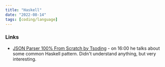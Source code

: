 ```yaml
---
title: "Haskell"
date: "2022-08-14"
tags: [coding/language]
---
```


### Links
- [JSON Parser 100% From Scratch by Tsoding](https://www.youtube.com/watch?v=N9RUqGYuGfw) - on 16:00 he talks about some common Haskell pattern. Didn't understand anything, but very interesting.